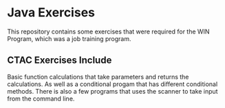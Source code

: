# Java Exercises
This repository contains some exercises that were required for the WIN Program, which was a job training program.

## CTAC Exercises Include
Basic function calculations that take parameters and returns the calculations. As well as a conditional progam that has different conditional methods. There is also a few programs that uses the scanner to take input from the command line.
